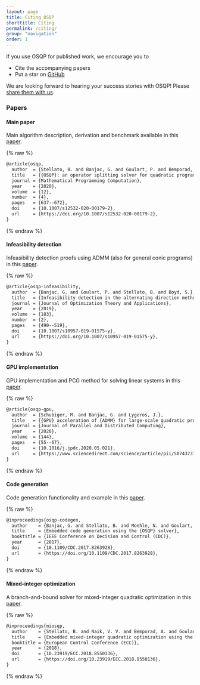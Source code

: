```yaml
---
layout: page
title: Citing OSQP
shorttitle: Citing
permalink: /citing/
group: "navigation"
order: 1
---
```


If you use OSQP for published work, we encourage you to

* Cite the accompanying papers
* Put a star on <a class="github-button" href="https://github.com/osqp/osqp" data-size="large" data-show-count="true" aria-label="Star osqp/osqp on GitHub">GitHub</a>

We are looking forward to hearing your success stories with OSQP! Please [share them with us](mailto:bartolomeo.stellato@gmail.com).


### Papers

#### Main paper
Main algorithm description, derivation and benchmark available in this [paper](https://web.stanford.edu/~boyd/papers/pdf/osqp.pdf).

{% raw %}
```latex
@article{osqp,
  author  = {Stellato, B. and Banjac, G. and Goulart, P. and Bemporad, A. and Boyd, S.},
  title   = {{OSQP}: an operator splitting solver for quadratic programs},
  journal = {Mathematical Programming Computation},
  year    = {2020},
  volume  = {12},
  number  = {4},
  pages   = {637--672},
  doi     = {10.1007/s12532-020-00179-2},
  url     = {https://doi.org/10.1007/s12532-020-00179-2},
}
```
{% endraw %}

#### Infeasibility detection
Infeasibility detection proofs using ADMM (also for general conic programs) in this [paper](https://stanford.edu/~boyd/papers/pdf/admm_infeas.pdf).

{% raw %}
```latex
@article{osqp-infeasibility,
  author  = {Banjac, G. and Goulart, P. and Stellato, B. and Boyd, S.},
  title   = {Infeasibility detection in the alternating direction method of multipliers for convex optimization},
  journal = {Journal of Optimization Theory and Applications},
  year    = {2019},
  volume  = {183},
  number  = {2},
  pages   = {490--519},
  doi     = {10.1007/s10957-019-01575-y},
  url     = {https://doi.org/10.1007/s10957-019-01575-y},
}
```
{% endraw %}

#### GPU implementation
GPU implementation and PCG method for solving linear systems in this [paper](https://www.sciencedirect.com/science/article/pii/S0743731520303063).

{% raw %}
```latex
@article{osqp-gpu,
  author  = {Schubiger, M. and Banjac, G. and Lygeros, J.},
  title   = {{GPU} acceleration of {ADMM} for large-scale quadratic programming},
  journal = {Journal of Parallel and Distributed Computing},
  year    = {2020},
  volume  = {144},
  pages   = {55--67},
  doi     = {10.1016/j.jpdc.2020.05.021},
  url     = {https://www.sciencedirect.com/science/article/pii/S0743731520303063},
}
```
{% endraw %}

#### Code generation
Code generation functionality and example in this [paper](https://stanford.edu/~boyd/papers/pdf/osqp_embedded.pdf).

{% raw %}
```latex
@inproceedings{osqp-codegen,
  author    = {Banjac, G. and Stellato, B. and Moehle, N. and Goulart, P. and Bemporad, A. and Boyd, S.},
  title     = {Embedded code generation using the {OSQP} solver},
  booktitle = {IEEE Conference on Decision and Control (CDC)},
  year      = {2017},
  doi       = {10.1109/CDC.2017.8263928},
  url       = {https://doi.org/10.1109/CDC.2017.8263928},
}
```
{% endraw %}

#### Mixed-integer optimization
A branch-and-bound solver for mixed-integer quadratic optimization in this [paper](https://stellato.io/assets/downloads/publications/2018/miosqp_ecc.pdf).

{% raw %}
```latex
@inproceedings{miosqp,
  author    = {Stellato, B. and Naik, V. V. and Bemporad, A. and Goulart, P. and Boyd, S.},
  title     = {Embedded mixed-integer quadratic optimization using the {OSQP} solver},
  booktitle = {European Control Conference (ECC)},
  year      = {2018},
  doi       = {10.23919/ECC.2018.8550136},
  url       = {https://doi.org/10.23919/ECC.2018.8550136},
}
```
{% endraw %}

